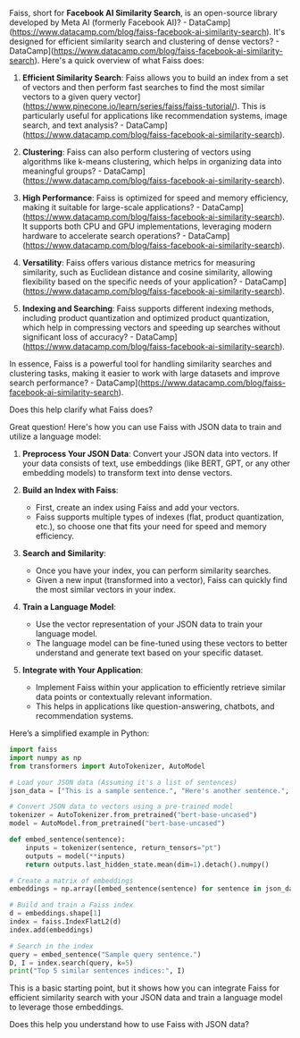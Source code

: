Faiss, short for **Facebook AI Similarity Search**, is an open-source library developed by Meta AI (formerly Facebook AI)? - DataCamp](https://www.datacamp.com/blog/faiss-facebook-ai-similarity-search). It's designed for efficient similarity search and clustering of dense vectors? - DataCamp](https://www.datacamp.com/blog/faiss-facebook-ai-similarity-search). Here's a quick overview of what Faiss does:

1. **Efficient Similarity Search**: Faiss allows you to build an index from a set of vectors and then perform fast searches to find the most similar vectors to a given query vector](https://www.pinecone.io/learn/series/faiss/faiss-tutorial/). This is particularly useful for applications like recommendation systems, image search, and text analysis? - DataCamp](https://www.datacamp.com/blog/faiss-facebook-ai-similarity-search).

2. **Clustering**: Faiss can also perform clustering of vectors using algorithms like k-means clustering, which helps in organizing data into meaningful groups? - DataCamp](https://www.datacamp.com/blog/faiss-facebook-ai-similarity-search).

3. **High Performance**: Faiss is optimized for speed and memory efficiency, making it suitable for large-scale applications? - DataCamp](https://www.datacamp.com/blog/faiss-facebook-ai-similarity-search). It supports both CPU and GPU implementations, leveraging modern hardware to accelerate search operations? - DataCamp](https://www.datacamp.com/blog/faiss-facebook-ai-similarity-search).

4. **Versatility**: Faiss offers various distance metrics for measuring similarity, such as Euclidean distance and cosine similarity, allowing flexibility based on the specific needs of your application? - DataCamp](https://www.datacamp.com/blog/faiss-facebook-ai-similarity-search).

5. **Indexing and Searching**: Faiss supports different indexing methods, including product quantization and optimized product quantization, which help in compressing vectors and speeding up searches without significant loss of accuracy? - DataCamp](https://www.datacamp.com/blog/faiss-facebook-ai-similarity-search).

In essence, Faiss is a powerful tool for handling similarity searches and clustering tasks, making it easier to work with large datasets and improve search performance? - DataCamp](https://www.datacamp.com/blog/faiss-facebook-ai-similarity-search).

Does this help clarify what Faiss does?



Great question! Here's how you can use Faiss with JSON data to train and utilize a language model:

1. **Preprocess Your JSON Data**: Convert your JSON data into vectors. If your data consists of text, use embeddings (like BERT, GPT, or any other embedding models) to transform text into dense vectors.

2. **Build an Index with Faiss**: 
   - First, create an index using Faiss and add your vectors. 
   - Faiss supports multiple types of indexes (flat, product quantization, etc.), so choose one that fits your need for speed and memory efficiency.

3. **Search and Similarity**: 
   - Once you have your index, you can perform similarity searches. 
   - Given a new input (transformed into a vector), Faiss can quickly find the most similar vectors in your index.

4. **Train a Language Model**: 
   - Use the vector representation of your JSON data to train your language model. 
   - The language model can be fine-tuned using these vectors to better understand and generate text based on your specific dataset.

5. **Integrate with Your Application**: 
   - Implement Faiss within your application to efficiently retrieve similar data points or contextually relevant information.
   - This helps in applications like question-answering, chatbots, and recommendation systems.

Here’s a simplified example in Python:

```python
import faiss
import numpy as np
from transformers import AutoTokenizer, AutoModel

# Load your JSON data (Assuming it's a list of sentences)
json_data = ["This is a sample sentence.", "Here's another sentence.", ...]

# Convert JSON data to vectors using a pre-trained model
tokenizer = AutoTokenizer.from_pretrained("bert-base-uncased")
model = AutoModel.from_pretrained("bert-base-uncased")

def embed_sentence(sentence):
    inputs = tokenizer(sentence, return_tensors="pt")
    outputs = model(**inputs)
    return outputs.last_hidden_state.mean(dim=1).detach().numpy()

# Create a matrix of embeddings
embeddings = np.array([embed_sentence(sentence) for sentence in json_data])

# Build and train a Faiss index
d = embeddings.shape[1]
index = faiss.IndexFlatL2(d)
index.add(embeddings)

# Search in the index
query = embed_sentence("Sample query sentence.")
D, I = index.search(query, k=5)
print("Top 5 similar sentences indices:", I)
```

This is a basic starting point, but it shows how you can integrate Faiss for efficient similarity search with your JSON data and train a language model to leverage those embeddings.

Does this help you understand how to use Faiss with JSON data?
